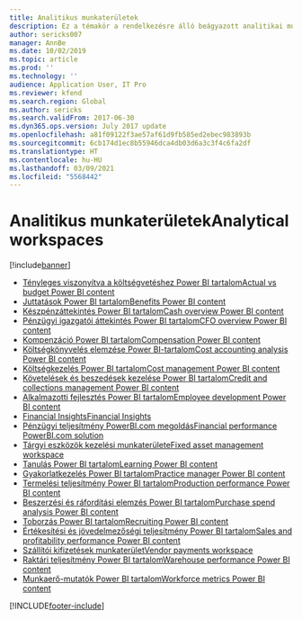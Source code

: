 ```yaml
---
title: Analitikus munkaterületek
description: Ez a témakör a rendelkezésre álló beágyazott analitikai munkaterületeket sorolja fel, és útbaigazítást ad azon erőforrásokhoz, ahol többet tudhat meg róluk.
author: sericks007
manager: AnnBe
ms.date: 10/02/2019
ms.topic: article
ms.prod: ''
ms.technology: ''
audience: Application User, IT Pro
ms.reviewer: kfend
ms.search.region: Global
ms.author: sericks
ms.search.validFrom: 2017-06-30
ms.dyn365.ops.version: July 2017 update
ms.openlocfilehash: a81f09122f3ae57af61d9fb585ed2ebec983893b
ms.sourcegitcommit: 6cb174d1ec8b55946dca4db03d6a3c3f4c6fa2df
ms.translationtype: HT
ms.contentlocale: hu-HU
ms.lasthandoff: 03/09/2021
ms.locfileid: "5568442"
---
```

# <a name="analytical-workspaces"></a><span data-ttu-id="661d1-103">Analitikus munkaterületek</span><span class="sxs-lookup"><span data-stu-id="661d1-103">Analytical workspaces</span></span>
[!include[banner](../includes/banner.md)]

- [<span data-ttu-id="661d1-104">Tényleges viszonyítva a költségvetéshez Power BI tartalom</span><span class="sxs-lookup"><span data-stu-id="661d1-104">Actual vs budget Power BI content</span></span>](ledger-budgets-power-bi.md)
- [<span data-ttu-id="661d1-105">Juttatások Power BI tartalom</span><span class="sxs-lookup"><span data-stu-id="661d1-105">Benefits Power BI content</span></span>](benefits-power-bi.md)
- [<span data-ttu-id="661d1-106">Készpénzáttekintés Power BI tartalom</span><span class="sxs-lookup"><span data-stu-id="661d1-106">Cash overview Power BI content</span></span>](../../../finance/cash-bank-management/Cash-Overview-Power-BI-content.md)
- [<span data-ttu-id="661d1-107">Pénzügyi igazgatói áttekintés Power BI tartalom</span><span class="sxs-lookup"><span data-stu-id="661d1-107">CFO overview Power BI content</span></span>](CFO-power-bi.md)
- [<span data-ttu-id="661d1-108">Kompenzáció Power BI tartalom</span><span class="sxs-lookup"><span data-stu-id="661d1-108">Compensation Power BI content</span></span>](compensation-power-bi.md)
- [<span data-ttu-id="661d1-109">Költségkönyvelés elemzése Power BI-tartalom</span><span class="sxs-lookup"><span data-stu-id="661d1-109">Cost accounting analysis Power BI content</span></span>](cost-accounting-analysis-content-pack.md) 
- [<span data-ttu-id="661d1-110">Költségkezelés Power BI tartalom</span><span class="sxs-lookup"><span data-stu-id="661d1-110">Cost management Power BI content</span></span>](cost-management-content-pack.md)
- [<span data-ttu-id="661d1-111">Követelések és beszedések kezelése Power BI tartalom</span><span class="sxs-lookup"><span data-stu-id="661d1-111">Credit and collections management Power BI content</span></span>](../../../finance/accounts-receivable/credit-collections-power-bi.md)
- [<span data-ttu-id="661d1-112">Alkalmazotti fejlesztés Power BI tartalom</span><span class="sxs-lookup"><span data-stu-id="661d1-112">Employee development Power BI content</span></span>](employee-development-PBI.md) 
- [<span data-ttu-id="661d1-113">Financial Insights</span><span class="sxs-lookup"><span data-stu-id="661d1-113">Financial Insights</span></span>](financial-insights.md)
- [<span data-ttu-id="661d1-114">Pénzügyi teljesítmény PowerBI.com megoldás</span><span class="sxs-lookup"><span data-stu-id="661d1-114">Financial performance PowerBI.com solution</span></span>](financial-performance-power-bi-content-pack.md)
- [<span data-ttu-id="661d1-115">Tárgyi eszközök kezelési munkaterülete</span><span class="sxs-lookup"><span data-stu-id="661d1-115">Fixed asset management workspace</span></span>](../../../finance/fixed-assets/Fixed-asset-management-workspace.md)
- [<span data-ttu-id="661d1-116">Tanulás Power BI tartalom</span><span class="sxs-lookup"><span data-stu-id="661d1-116">Learning Power BI content</span></span>](learning-power-bi.md)
- [<span data-ttu-id="661d1-117">Gyakorlatkezelés Power BI tartalom</span><span class="sxs-lookup"><span data-stu-id="661d1-117">Practice manager Power BI content</span></span>](practice-manager-power-bi.md)
- [<span data-ttu-id="661d1-118">Termelési teljesítmény Power BI tartalom</span><span class="sxs-lookup"><span data-stu-id="661d1-118">Production performance Power BI content</span></span>](production-performance-power-bi.md)
- [<span data-ttu-id="661d1-119">Beszerzési és ráfordítási elemzés Power BI tartalom</span><span class="sxs-lookup"><span data-stu-id="661d1-119">Purchase spend analysis Power BI content</span></span>](purchase-content-pack-for-power-bi.md) 
- [<span data-ttu-id="661d1-120">Toborzás Power BI tartalom</span><span class="sxs-lookup"><span data-stu-id="661d1-120">Recruiting Power BI content</span></span>](recruiting-analysis-power-bi-content-pack.md) 
- [<span data-ttu-id="661d1-121">Értékesítési és jövedelmezőségi teljesítmény Power BI tartalom</span><span class="sxs-lookup"><span data-stu-id="661d1-121">Sales and profitability performance Power BI content</span></span>](sales-profitability-performance-content-pack.md)
- [<span data-ttu-id="661d1-122">Szállítói kifizetések munkaterület</span><span class="sxs-lookup"><span data-stu-id="661d1-122">Vendor payments workspace</span></span>](../../../finance/accounts-payable/Vendor-payments-workspace.md)
- [<span data-ttu-id="661d1-123">Raktári teljesítmény Power BI tartalom</span><span class="sxs-lookup"><span data-stu-id="661d1-123">Warehouse performance Power BI content</span></span>](warehouse-power-bi-content.md)
- [<span data-ttu-id="661d1-124">Munkaerő-mutatók Power BI tartalom</span><span class="sxs-lookup"><span data-stu-id="661d1-124">Workforce metrics Power BI content</span></span>](workforce-analysis-power-bi-content-pack.md)


[!INCLUDE[footer-include](../../../includes/footer-banner.md)]